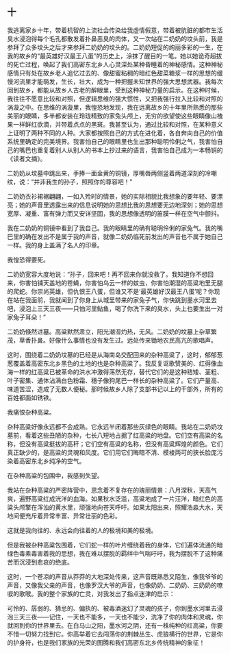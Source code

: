    

## 十

我逃离家乡十年，带着机智的上流社会传染给我虚情假意，带着被肮脏的都市生活臭水浸泡得每个毛孔都散发着扑鼻恶臭的肉体，又一次站在二奶奶的坟头前，我是参拜了众多坟头之后才来参拜二奶奶的坟头的。二奶奶短促的绚丽多彩的一生，在我的故乡的“最英雄好汉最王八蛋”的历史上，涂抹了醒目的一笔。她以她诡奇超拔的死亡过程，唤起了我们高密东北乡人心灵深处某种昏睡着的神秘感情。这种神秘感情只有处在故乡老人追忆过去的、像甜蜜粘稠的暗红色甜菜糖浆一样的思想的缓慢河流里才能萌发，生长，壮大，成为一种把握未知世界的强大思想武器。我每次回到故乡，都能从故乡人古老的醉眼里，受到这种神秘力量的启示。在这种时候，我往往不愿意比较和对照，但逻辑思维的强大惯性，又把我强行拉入比较和对照的涡漩之中。在思维的涡漩里，我惶恐地发现，我在远离故乡的十年里所熟悉的那些美丽的眼睛，多半都安装在玲珑精致的家兔头颅上，无穷的欲望使这些眼睛像山楂果一样鲜红欲滴，并带着点点的黑斑。我甚至认为，通过比较和对照，在某种意义上证明了两种不同的人种。大家都按照自己的方式在进化着，各自奔向自己的价值系统里确定的完美境界。我害怕自己的眼睛里也生出那种聪明伶俐之气，我害怕自己的嘴巴也重复着别人从别人的书本上抄过来的语言，我害怕自己成为一本畅销的《读者文摘》。

二奶奶从坟墓中跳出来，手捧一面金黄的铜镜，厚嘴唇两侧竖着两道深刻的冷嘲纹，说：“并非我生的孙子，照照你的尊容吧！”

二奶奶衣衫裙裾翩翩，一如入殓时的情景，她的实际相貌比我想象的要年轻、要漂亮；她的声音里透露出来的信息说明她的思想比我的思想要无边地深刻；她的思想宽厚、凝重、富有弹力而又安详坚固，我的思想像透明的笛膜一样在空气中颤抖。

我在二奶奶的铜镜中看到了我自己。我的眼睛里的确有聪明伶俐的家兔气。我的嘴巴里的确在发出不是属于我的声音，就像二奶奶临死前发出的声音也不属于她自己一样。我的身上盖满了名人的印章。

我惶恐得要死。

二奶奶宽容大度地说：“孙子，回来吧！再不回来你就没救了。我知道你不想回来，你害怕铺天盖地的苍蝇，你害怕乌云一样的蚊虫，你害怕潮湿的高粱地里无腿的爬蛇。你崇尚英雄，但仇恨王八蛋，但谁又不是‘最英雄好汉最王八蛋’呢？你现在站在我面前，我就闻到了你身上从城里带来的家兔子气，你快跳到墨水河里去吧，浸泡上三天三夜——只怕河里鲇鱼，喝了你洗下来的臭水，头上也要生出一对家兔子耳朵！”

二奶奶倏然进墓。高粱默然肃立，阳光潮湿灼热，无风。二奶奶的坟墓上杂草繁茂，草香扑鼻。好像什么事情也没有发生过。远处传来锄地农民高亢的歌唱声。

这时，围绕着二奶奶坟墓的已经是从海南岛交配回来的杂种高粱了，这时，郁郁葱葱覆盖着高密东北乡黑色的土地的也是杂种高粱了。我反复讴歌赞美的、红得像血海一样的红高粱已被革命的洪水冲激得荡然无存，替代它们的是这种秸矮、茎粗、叶子密集、通体沾满白色粉霜、穗子像狗尾巴一样长的杂种高粱了。它们产量高、味道苦涩，造成了无数人便秘。那时候故乡人除了支部书记以上的干部外，所有的百姓都面如锈铁。

我痛恨杂种高粱。

杂种高粱好像永远都不会成熟。它永远半闭着那些灰绿色的眼睛。我站在二奶奶坟墓前，看着这些丑陋的杂种，七长八短地占据了红高粱的地盘。它们空有高粱的名称，但没有高粱挺拔的高秆；它们空有高粱的名称，但没有高粱辉煌的颜色。它们真正缺少的，是高粱的灵魂和风度。它们用它们晦暗不清、模棱两可的狭长脸庞污染着高密东北乡纯净的空气。

在杂种高粱的包围中，我感到失望。

我站在杂种高粱的严密阵营中，思念着不复存在的瑰丽情景：八月深秋，天高气爽，遍野高粱红成洸洋的血海。如果秋水泛滥，高粱地成了一片汪洋，暗红色的高粱头颅擎在浑浊的黄水里，顽强地向苍天呼吁。如果太阳出来，照耀浩淼大水，天地间便充斥着异常丰富、异常壮丽的色彩。

这就是我向往的、永远会向往着的人的极境和美的极境。

但是我被杂种高粱包围着，它们蛇一样的叶片缠绕着我的身体，它们遍体流通的暗绿色毒素毒害着我的思想，我在难以摆脱的羁绊中气喘吁吁，我为摆脱不了这种痛苦而沉浸到悲哀的绝底。

这时，一个苍凉的声音从莽莽的大地深处传来，这声音既熟悉又陌生，像我爷爷的声音，又像我父亲的声音，也像罗汉大爷的声音，也像奶奶、二奶奶、三奶奶的嘹唳的歌喉。我的整个家族的亡灵，对我发出了指点迷津的启示：

可怜的、孱弱的、猜忌的、偏执的、被毒酒迷幻了灵魂的孩子，你到墨水河里去浸泡三天三夜——记住，一天也不能多，一天也不能少，洗净了你的肉体和灵魂，你就回到你的世界里去。在白马山之阳，墨水河之阴，还有一株纯种的红高粱，你要不惜一切努力找到它。你高举着它去闯荡你的荆棘丛生、虎狼横行的世界，它是你的护身符，也是我们家族的光荣的图腾和我们高密东北乡传统精神的象征！